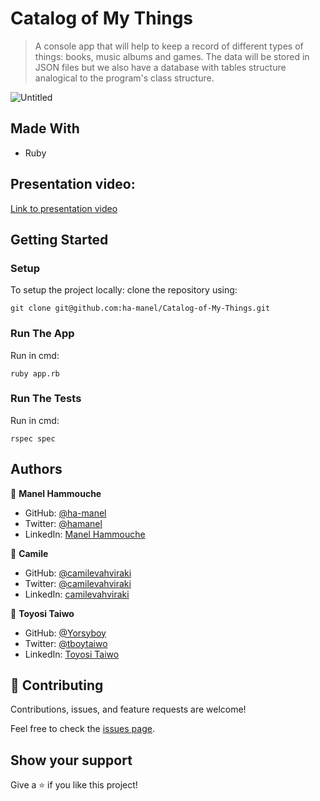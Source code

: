 # Catalog of My Things

> A console app that will help to keep a record of different types of things: books, music albums and games.
> The data will be stored in JSON files but we also have a database with tables structure analogical to the program's class structure.

![Untitled](https://user-images.githubusercontent.com/50721479/182598188-2f7f3bb2-bcde-4e3c-98a4-f7420201037a.png)

## Made With

- Ruby

## Presentation video:
[Link to presentation video](https://drive.google.com/file/d/1h0jwxuBCH8hSqyJZixV9Am-SZroU-mte/view?usp=sharing)

## Getting Started

### Setup

To setup the project locally: clone the repository using:

```
git clone git@github.com:ha-manel/Catalog-of-My-Things.git
```

### Run The App

Run in cmd:
```
ruby app.rb
```

### Run The Tests
Run in cmd:
```
rspec spec
```

## Authors

👤 **Manel Hammouche**

- GitHub: [@ha-manel](https://github.com/ha-manel)
- Twitter: [@hamanel](https://twitter.com/ha_manel_)
- LinkedIn: [Manel Hammouche](https://www.linkedin.com/in/manel-hammouche/)

👤 **Camile**

- GitHub: [@camilevahviraki](https://github.com/camilevahviraki)
- Twitter: [@camilevahviraki](https://twitter.com/CamileVahviraki)
- LinkedIn: [camilevahviraki](https://www.linkedin.com/in/camile-vahviraki)

👤 **Toyosi Taiwo**

- GitHub: [@Yorsyboy](https://github.com/Yorsyboy)
- Twitter: [@tboytaiwo](https://twitter.com/Tboytaiwo)
- LinkedIn: [Toyosi Taiwo](https://linkedin.com/in/taiwo-toyosi)

## 🤝 Contributing

Contributions, issues, and feature requests are welcome!

Feel free to check the [issues page](../../issues/).

## Show your support

Give a ⭐️ if you like this project!
